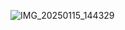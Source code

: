 ![IMG_20250115_144329](https://github.com/user-attachments/assets/2789af6e-f673-4400-b744-2336a6aebac4)

